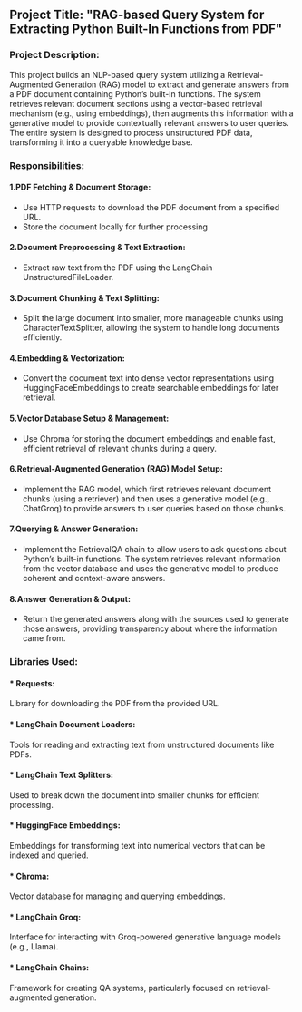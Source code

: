 ## Project Title: "RAG-based Query System for Extracting Python Built-In Functions from PDF"

### Project Description:
This project builds an NLP-based query system utilizing a Retrieval-Augmented Generation (RAG) model to extract and generate answers from a PDF document containing Python’s built-in functions. The system retrieves relevant document sections using a vector-based retrieval mechanism (e.g., using embeddings), then augments this information with a generative model to provide contextually relevant answers to user queries. The entire system is designed to process unstructured PDF data, transforming it into a queryable knowledge base.

### Responsibilities:
#### 1.PDF Fetching & Document Storage:
* Use HTTP requests to download the PDF document from a specified URL.
* Store the document locally for further processing

#### 2.Document Preprocessing & Text Extraction:
* Extract raw text from the PDF using the LangChain UnstructuredFileLoader.

#### 3.Document Chunking & Text Splitting:
* Split the large document into smaller, more manageable chunks using CharacterTextSplitter, allowing the system to handle long documents efficiently.

#### 4.Embedding & Vectorization:
* Convert the document text into dense vector representations using HuggingFaceEmbeddings to create searchable embeddings for later retrieval.

#### 5.Vector Database Setup & Management:
* Use Chroma for storing the document embeddings and enable fast, efficient retrieval of relevant chunks during a query.
  
#### 6.Retrieval-Augmented Generation (RAG) Model Setup:
* Implement the RAG model, which first retrieves relevant document chunks (using a retriever) and then uses a generative model (e.g., ChatGroq) to provide answers to user queries based on those chunks.

#### 7.Querying & Answer Generation:
* Implement the RetrievalQA chain to allow users to ask questions about Python’s built-in functions. The system retrieves relevant information from the vector database and uses the generative model to produce coherent and context-aware answers.

#### 8.Answer Generation & Output:
* Return the generated answers along with the sources used to generate those answers, providing transparency about where the information came from.

### Libraries Used:
#### * Requests:
Library for downloading the PDF from the provided URL.
#### * LangChain Document Loaders: 
Tools for reading and extracting text from unstructured documents like PDFs.
#### * LangChain Text Splitters: 
Used to break down the document into smaller chunks for efficient processing.
#### * HuggingFace Embeddings: 
Embeddings for transforming text into numerical vectors that can be indexed and queried.
#### * Chroma: 
Vector database for managing and querying embeddings.
#### * LangChain Groq: 
Interface for interacting with Groq-powered generative language models (e.g., Llama).
#### * LangChain Chains: 
Framework for creating QA systems, particularly focused on retrieval-augmented generation.




